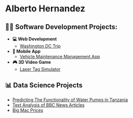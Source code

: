 <h1>Alberto Hernandez</h1>

<h2>👨‍💻 Software Development Projects:</h2>

- <b>💻 Web Development</b>
  - [Washington DC Trip](https://github.com/al-hernandez/WashingtonDCRegistration)
- <b>📱 Mobile App</b>
  - [Vehicle Maintenance Management App](https://github.com/al-hernandez/VehicleMaintenanceApp)
- <b>🎮 3D Video Game</b>
  - [Laser Tag Simulator](https://github.com/al-hernandez/3DVideoGame)


<h2>📊 Data Science Projects</h2>

- [Predicting The Functionality of Water Pumps in Tanzania](https://github.com/al-hernandez/TanzaniaWaterPumps)
- [Text Analysis of BBC News Articles](https://github.com/al-hernandez/NewsTextAnalysis)
- [Big Mac Prices](https://github.com/al-hernandez/NewsTextAnalysis)




<!--
**al-hernandez/al-hernandez** is a ✨ _special_ ✨ repository because its `README.md` (this file) appears on your GitHub profile.
-->

